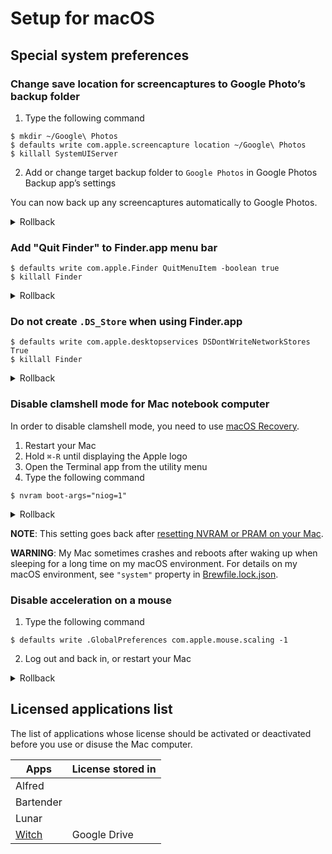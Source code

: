 # Setup for macOS
## Special system preferences
### Change save location for screencaptures to Google Photo’s backup folder
1. Type the following command
```shell
$ mkdir ~/Google\ Photos
$ defaults write com.apple.screencapture location ~/Google\ Photos
$ killall SystemUIServer
```
2. Add or change target backup folder to `Google Photos` in Google Photos Backup app’s settings

You can now back up any screencaptures automatically to Google Photos.

<details><summary>Rollback</summary>

```shell
$ defaults delete com.apple.screencapture location
$ killall SystemUIServer
```
</details>

### Add "Quit Finder" to Finder.app menu bar
```shell
$ defaults write com.apple.Finder QuitMenuItem -boolean true
$ killall Finder
```

<details><summary>Rollback</summary>

```shell
$ defaults delete com.apple.Finder QuitMenuItem
$ killall Finder
```
</details>

### Do not create `.DS_Store` when using Finder.app
```shell
$ defaults write com.apple.desktopservices DSDontWriteNetworkStores True
$ killall Finder
```

<details><summary>Rollback</summary>

```shell
$ defaults write com.apple.desktopservices DSDontWriteNetworkStores False
$ killall Finder
```
</details>

### Disable clamshell mode for Mac notebook computer
In order to disable clamshell mode, you need to use [macOS Recovery](https://support.apple.com/en-us/HT201314).

1. Restart your Mac
2. Hold `⌘-R` until displaying the Apple logo
3. Open the Terminal app from the utility menu
4. Type the following command
```shell
$ nvram boot-args="niog=1"
```

<details><summary>Rollback</summary>

1. Same as the setup procedure 1-3
2. Type the following command
```shell
$ nvram -d boot-args
```
</details>

**NOTE**: This setting goes back after [resetting NVRAM or PRAM on your Mac](https://support.apple.com/en-us/HT204063).

**WARNING**: My Mac sometimes crashes and reboots after waking up when sleeping for a long time on my macOS environment. For details on my macOS environment, see `"system"` property in [Brewfile.lock.json](/Brewfile.lock.json).

### Disable acceleration on a mouse
1. Type the following command
```shell
$ defaults write .GlobalPreferences com.apple.mouse.scaling -1
```
2. Log out and back in, or restart your Mac

<details><summary>Rollback</summary>

1. Type the following command
```shell
$ defaults write .GlobalPreferences com.apple.mouse.scaling 1
```
2. Log out and back in, or restart your Mac
</details>

## Licensed applications list
The list of applications whose license should be activated or deactivated before you use or disuse the Mac computer.

| Apps                                                     | License stored in |
| -------------------------------------------------------- | ----------------- |
| Alfred                                                   |                   |
| Bartender                                                |                   |
| Lunar                                                    |                   |
| [Witch](https://manytricks.com/osticket/kb/faq.php?id=2) | Google Drive      |
